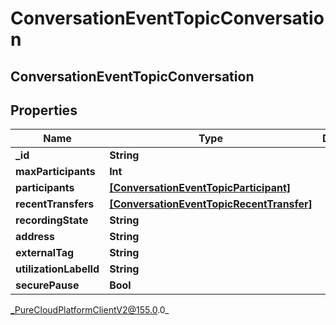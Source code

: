 # ConversationEventTopicConversation

## ConversationEventTopicConversation

## Properties

|Name | Type | Description | Notes|
|------------ | ------------- | ------------- | -------------|
| **_id** | **String** |  | [optional] |
| **maxParticipants** | **Int** |  | [optional] |
| **participants** | [**[ConversationEventTopicParticipant]**](ConversationEventTopicParticipant) |  | [optional] |
| **recentTransfers** | [**[ConversationEventTopicRecentTransfer]**](ConversationEventTopicRecentTransfer) |  | [optional] |
| **recordingState** | **String** |  | [optional] |
| **address** | **String** |  | [optional] |
| **externalTag** | **String** |  | [optional] |
| **utilizationLabelId** | **String** |  | [optional] |
| **securePause** | **Bool** |  | [optional] |



_PureCloudPlatformClientV2@155.0.0_

